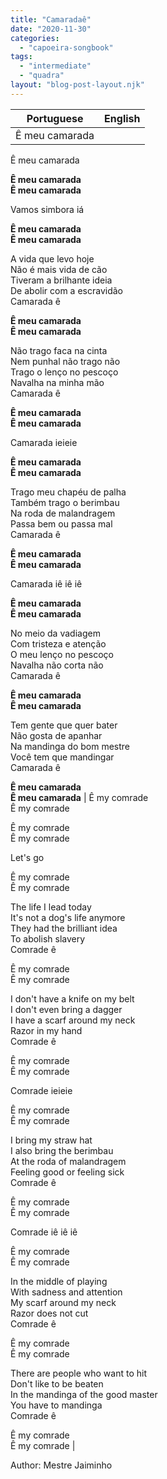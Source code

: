 ```yaml
---
title: "Camaradaê"
date: "2020-11-30"
categories: 
  - "capoeira-songbook"
tags: 
  - "intermediate"
  - "quadra"
layout: "blog-post-layout.njk"
---
```


| Portuguese | English |
| --- | --- |
| Ê meu camarada  
Ê meu camarada  
  
**Ê meu camarada  
Ê meu camarada**  
  
Vamos simbora iá  
  
**Ê meu camarada  
Ê meu camarada**  
  
A vida que levo hoje  
Não é mais vida de cão  
Tiveram a brilhante ideia  
De abolir com a escravidão  
Camarada ê  
  
**Ê meu camarada  
Ê meu camarada**  
  
Não trago faca na cinta  
Nem punhal não trago não  
Trago o lenço no pescoço  
Navalha na minha mão  
Camarada ê  
  
**Ê meu camarada  
Ê meu camarada**  
  
Camarada ieieie  
  
**Ê meu camarada  
Ê meu camarada**  
  
Trago meu chapéu de palha  
Também trago o berimbau  
Na roda de malandragem  
Passa bem ou passa mal  
Camarada ê  
  
**Ê meu camarada  
Ê meu camarada**  
  
Camarada iê iê iê  
  
**Ê meu camarada  
Ê meu camarada**  
  
No meio da vadiagem  
Com tristeza e atenção  
O meu lenço no pescoço  
Navalha não corta não  
Camarada ê  
  
**Ê meu camarada  
Ê meu camarada**  
  
Tem gente que quer bater  
Não gosta de apanhar  
Na mandinga do bom mestre  
Você tem que mandingar  
Camarada ê  
  
**Ê meu camarada  
Ê meu camarada** | Ê my comrade  
Ê my comrade  
  
Ê my comrade  
Ê my comrade  
  
Let's go  
  
Ê my comrade  
Ê my comrade  
  
The life I lead today  
It's not a dog's life anymore  
They had the brilliant idea  
To abolish slavery  
Comrade ê  
  
Ê my comrade  
Ê my comrade  
  
I don't have a knife on my belt  
I don't even bring a dagger  
I have a scarf around my neck  
Razor in my hand  
Comrade ê  
  
Ê my comrade  
Ê my comrade  
  
Comrade ieieie  
  
Ê my comrade  
Ê my comrade  
  
I bring my straw hat  
I also bring the berimbau  
At the roda of malandragem  
Feeling good or feeling sick  
Comrade ê  
  
Ê my comrade  
Ê my comrade  
  
Comrade iê iê iê  
  
Ê my comrade  
Ê my comrade  
  
In the middle of playing  
With sadness and attention  
My scarf around my neck  
Razor does not cut  
Comrade ê  
  
Ê my comrade  
Ê my comrade  
  
There are people who want to hit  
Don't like to be beaten  
In the mandinga of the good master  
You have to mandinga  
Comrade ê  
  
Ê my comrade  
Ê my comrade |

<figcaption>

Author: Mestre Jaiminho

</figcaption>
